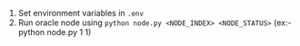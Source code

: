 1. Set environment variables in `.env`
2. Run oracle node using `python node.py <NODE_INDEX> <NODE_STATUS>` (ex:- python node.py 1 1)
